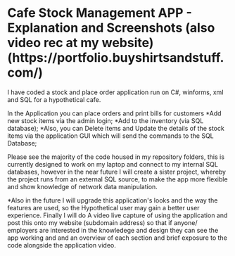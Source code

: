 
<h1>Cafe Stock Management APP - Explanation and Screenshots (also video rec at my website) (https://portfolio.buyshirtsandstuff.com/)</h1>

I have coded a stock and place order application run on C#, winforms, xml and SQL for a hypothetical cafe.  

In the Application you can place orders and print bills for customers
*Add new stock items via the admin login; 
*Add to the inventory (via SQL database);
*Also, you can Delete items and Update the details of the stock items via the application GUI which will send the commands to the SQL Database;

Please see the majority of the code housed in my repository folders, this is currently designed to work on my laptop and connect to my internal SQL databases, however in the near future I will create a sister project, whereby the project runs from an external SQL source, to make the app more flexible and show knowledge of network data manipulation.

*Also in the future I will upgrade this application's looks and the way the features are used, so the Hypothetical user may gain a better user experience.  Finally I will do
A video live capture of using the application and post this onto my website (subdomain address) so that if anyone/ employers are interested in the knowledege and design they
can see the app working and and an overview of each section and brief exposure to the code alongside the application video.
